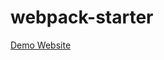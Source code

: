 # webpack-starter

[Demo Website](https://apps.damirpristav.com/webpack-starter)

<!-- [Blog Post](https://codingfromscratch.dev/) -->